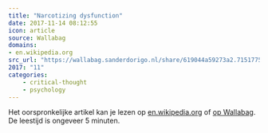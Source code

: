 ```yaml
---
title: "Narcotizing dysfunction"
date: 2017-11-14 08:12:55
icon: article
source: Wallabag
domains:
- en.wikipedia.org
src_url: "https://wallabag.sanderdorigo.nl/share/619044a59273a2.71517759"
2017: "11"
categories:
    - critical-thought
    - psychology
---
```

Het oorspronkelijke artikel kan je lezen op [en.wikipedia.org](https://en.wikipedia.org/wiki/Narcotizing_dysfunction) of [op Wallabag](https://wallabag.sanderdorigo.nl/share/619044a59273a2.71517759). De leestijd is ongeveer 5 minuten.